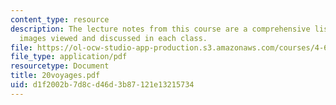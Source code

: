 ```yaml
---
content_type: resource
description: The lecture notes from this course are a comprehensive listing of the
  images viewed and discussed in each class.
file: https://ol-ocw-studio-app-production.s3.amazonaws.com/courses/4-665-contemporary-architecture-and-critical-debate-spring-2002/d1f2002b7d8cd46d3b87121e13215734_20voyages.pdf
file_type: application/pdf
resourcetype: Document
title: 20voyages.pdf
uid: d1f2002b-7d8c-d46d-3b87-121e13215734
---
```

